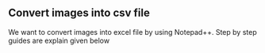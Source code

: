 ## Convert images into csv file

We want to convert images into excel file by using Notepad++. Step by step guides are explain given below
